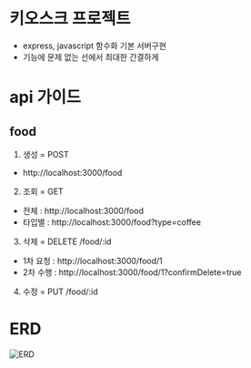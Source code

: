 # 키오스크 프로젝트

- express, javascript 함수화 기본 서버구현
- 기능에 문제 없는 선에서 최대한 간결하게

# api 가이드

## food

1. 생성 = POST

- http://localhost:3000/food

2. 조회 = GET

- 전체 : http://localhost:3000/food
- 타입별 : http://localhost:3000/food?type=coffee

3. 삭제 = DELETE /food/:id

- 1차 요청 : http://localhost:3000/food/1
- 2차 수행 : http://localhost:3000/food/1?confirmDelete=true

4. 수정 = PUT /food/:id

# ERD

![ERD](https://ifh.cc/g/Qn26oX.png)
